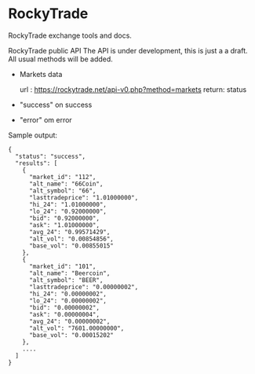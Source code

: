 RockyTrade
==========

RockyTrade exchange tools and docs.

 RockyTrade public API
 The API is under development, this is just a a draft. 
 All usual methods will be added.
 
 - Markets data
 
    url : https://rockytrade.net/api-v0.php?method=markets
  return: status
  - "success" on success
  - "error" om error

Sample output:
```
{
  "status": "success",
  "results": [
    {
      "market_id": "112",
      "alt_name": "66Coin",
      "alt_symbol": "66",
      "lasttradeprice": "1.01000000",
      "hi_24": "1.01000000",
      "lo_24": "0.92000000",
      "bid": "0.92000000",
      "ask": "1.01000000",
      "avg_24": "0.99571429",
      "alt_vol": "0.00854856",
      "base_vol": "0.00855015"
    },
    {
      "market_id": "101",
      "alt_name": "Beercoin",
      "alt_symbol": "BEER",
      "lasttradeprice": "0.00000002",
      "hi_24": "0.00000002",
      "lo_24": "0.00000002",
      "bid": "0.00000002",
      "ask": "0.00000004",
      "avg_24": "0.00000002",
      "alt_vol": "7601.00000000",
      "base_vol": "0.00015202"
    },
    ....
  ]
}

```
